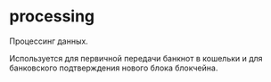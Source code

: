 # processing

Процессинг данных.

Используется для первичной передачи банкнот в кошельки
и для банковского подтверждения нового блока блокчейна.